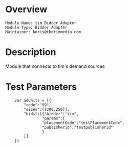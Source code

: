 # Overview

```
Module Name: tim Bidder Adapter
Module Type: Bidder Adapter
Maintainer: boris@thetimmedia.com
```

# Description

Module that connects to tim's demand sources

# Test Parameters
```
    var adUnits = [{
        "code":"99",
        "sizes":[[300,250]],
        "bids":[{"bidder":"tim",
                "params":{
                "placementCode":"testPlacementCode",
                "publisherid":"testpublisherid"
                }
        }]
    }]
```

